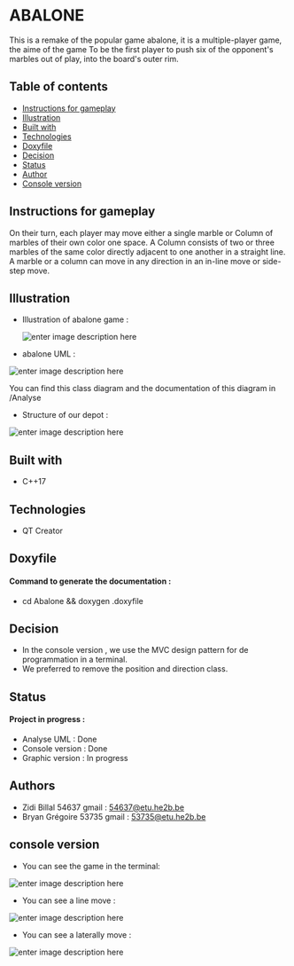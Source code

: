 
# ABALONE

This is a remake of the popular game abalone, it is a multiple-player game, the aime of the game To be the first player to push six of the opponent's marbles out of play, into the board's outer rim. 

## Table of contents

-   [Instructions for gameplay](#instructions-for-gameplay)
-   [Illustration](#Illustration)
-   [Built with](#built-with)
-   [Technologies](#technologies)
-   [Doxyfile](#doxyfile)
-   [Decision](#decision)
-   [Status](#status)
-   [Author](#author)
-   [Console version](#console_version)

## Instructions for gameplay

On their turn, each player may move either a single marble or Column of marbles of their own color one space. A Column consists of two or three marbles of the same color directly adjacent to one another in a straight line. A marble or a column can move in any direction in an in-line move or side-step move.

## Illustration
- Illustration of abalone game : 

	![enter image description here](https://zupimages.net/up/21/06/crpw.jpg)

- abalone UML :

![enter image description here](https://zupimages.net/up/21/07/0vaq.png)

You can find this class diagram and the documentation of this diagram in /Analyse

- Structure of our depot : 

![enter image description here](https://zupimages.net/up/21/07/g9nz.png)

## Built with

-  C++17

## Technologies

- QT Creator

## Doxyfile 

#### Command to generate the documentation : 
- cd Abalone && doxygen .doxyfile

## Decision 

-  In the console version , we use the MVC design pattern for de programmation in a terminal.
- We preferred to remove the position and direction class.

## Status

#### Project in progress : 

- Analyse UML : Done
- Console version : Done
- Graphic version : In progress


## Authors 
- Zidi Billal 54637 gmail :  [54637@etu.he2b.be](54637@etu.he2b.be)
- Bryan Grégoire  53735 gmail :  [53735@etu.he2b.be](53735@etu.he2b.be)

## console version 

- You can see the game in the  terminal:

![enter image description here](https://zupimages.net/up/21/13/9v73.png)

- You can see a line move :

![enter image description here](https://zupimages.net/up/21/13/e88x.png)

- You can see a laterally move :

![enter image description here](https://zupimages.net/up/21/13/4kvi.png)
